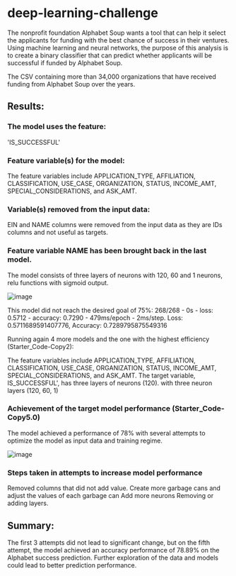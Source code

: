 # deep-learning-challenge

The nonprofit foundation Alphabet Soup wants a tool that can help it select the applicants for funding with the best chance of success in their ventures. Using machine learning and neural networks, the purpose of this analysis is to create a binary classifier that can predict whether applicants will be successful if funded by Alphabet Soup.

The CSV containing more than 34,000 organizations that have received funding from Alphabet Soup over the years. 

## Results:

### The model uses the feature: 
'IS_SUCCESSFUL'

### Feature variable(s) for the model: 
The feature variables include APPLICATION_TYPE, AFFILIATION, CLASSIFICATION, USE_CASE, ORGANIZATION, STATUS, INCOME_AMT, SPECIAL_CONSIDERATIONS, and ASK_AMT.

### Variable(s) removed from the input data: 
EIN and NAME columns were removed from the input data as they are IDs columns and not useful as targets.

### Feature variable NAME has been brought back in the last model.
The model consists of three layers of neurons with 120, 60 and 1 neurons, relu functions with sigmoid output.

![image](https://github.com/anamatoc/deep-learning-challenge/assets/132319304/2c2c6c11-b2cf-4c48-af4f-74de70f2d8fe)

This model did not reach the desired goal of 75%:
268/268 - 0s - loss: 0.5712 - accuracy: 0.7290 - 479ms/epoch - 2ms/step.
Loss: 0.5711689591407776, Accuracy: 0.7289795875549316

Running again 4 more models and the one with the highest efficiency (Starter_Code-Copy2):

The feature variables include APPLICATION_TYPE, AFFILIATION, CLASSIFICATION, USE_CASE, ORGANIZATION, STATUS, INCOME_AMT, SPECIAL_CONSIDERATIONS, and ASK_AMT. The target variable, IS_SUCCESSFUL', has three layers of neurons (120).
with three neuron layers (120, 60, 1)

### Achievement of the target model performance (Starter_Code-Copy5.0)
The model achieved a performance of 78% with several attempts to optimize the model as input data and training regime.

![image](https://github.com/anamatoc/deep-learning-challenge/assets/132319304/dbb3d25d-95ff-4de7-bdf2-eff89f7d0e40)


### Steps taken in attempts to increase model performance
Removed columns that did not add value.
Create more garbage cans and adjust the values of each garbage can
Add more neurons
Removing or adding layers.

## Summary:
The first 3 attempts did not lead to significant change, but on the fifth attempt, the model achieved an accuracy performance of 78.89% on the Alphabet success prediction. Further exploration of the data and models could lead to better prediction performance.

